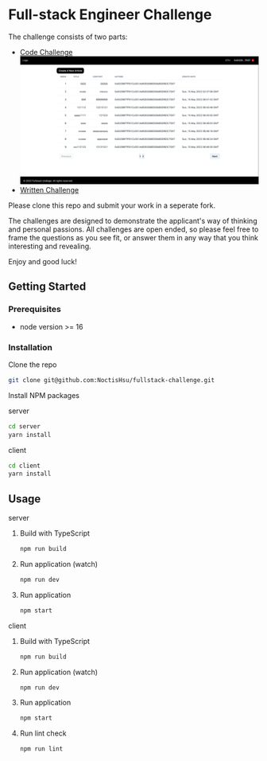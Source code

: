 # Full-stack Engineer Challenge

The challenge consists of two parts:

- [Code Challenge](./CodeChallenge.md)
  ![alt text](./demo//demo.png "Demo")
- [Written Challenge](./WrittenChallenge.md)

Please clone this repo and submit your work in a seperate fork.

The challenges are designed to demonstrate the applicant's way of thinking and personal passions. All challenges are open ended, so please feel free to frame the questions as you see fit, or answer them in any way that you think interesting and revealing.

Enjoy and good luck!

## Getting Started

### Prerequisites

- node version >= 16

### Installation

Clone the repo

```sh
git clone git@github.com:NoctisHsu/fullstack-challenge.git
```

Install NPM packages

server

```sh
cd server
yarn install
```

client

```sh
cd client
yarn install
```

<!-- USAGE EXAMPLES -->

## Usage

server

1. Build with TypeScript
   ```sh
   npm run build
   ```
2. Run application (watch)
   ```sh
   npm run dev
   ```
3. Run application

   ```sh
   npm start
   ```

client

1. Build with TypeScript
   ```sh
   npm run build
   ```
2. Run application (watch)
   ```sh
   npm run dev
   ```
3. Run application
   ```sh
   npm start
   ```
4. Run lint check
   ```sh
   npm run lint
   ```
